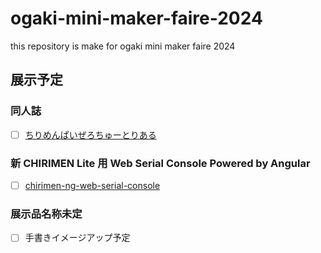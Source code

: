 # ogaki-mini-maker-faire-2024

this repository is make for ogaki mini maker faire 2024

## 展示予定

### 同人誌

- [ ] [ちりめんぱいぜろちゅーとりある](https://techbookfest.org/product/xmqdikrtEeFfyVxawvJKJf?productVariantID=6VgwkjJMzi5isuEeJLhEyk)

### 新 CHIRIMEN Lite 用 Web Serial Console Powered by Angular

- [ ] [chirimen-ng-web-serial-console](https://github.com/gurezo/chirimen-ng-web-serial-console)

### 展示品名称未定

- [ ] 手書きイメージアップ予定
